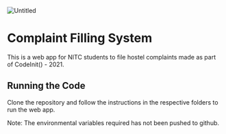 ![Untitled](https://user-images.githubusercontent.com/64145974/134799961-d8b6746a-8165-42c1-9226-38bd3a954ec7.png)
# Complaint Filling System
This is a web app for NITC students to file hostel complaints made as part of CodeInit() - 2021. 

## Running the Code

Clone the repository and follow the instructions in the respective folders to run the web app.

Note: The environmental variables required has not been pushed to github.
